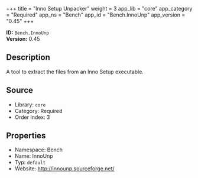 ﻿+++
title = "Inno Setup Unpacker"
weight = 3
app_lib = "core"
app_category = "Required"
app_ns = "Bench"
app_id = "Bench.InnoUnp"
app_version = "0.45"
+++

**ID:** `Bench.InnoUnp`  
**Version:** 0.45  
<!--more-->

## Description
A tool to extract the files from an Inno Setup executable.

## Source

* Library: `core`
* Category: Required
* Order Index: 3

## Properties

* Namespace: Bench
* Name: InnoUnp
* Typ: `default`
* Website: <http://innounp.sourceforge.net/>

